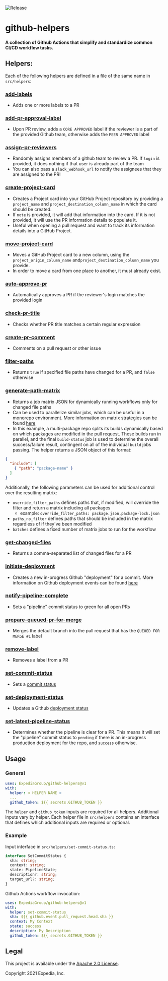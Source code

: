 ![Release](https://github.com/ExpediaGroup/github-helpers/workflows/Release/badge.svg)

# github-helpers
#### A collection of Github Actions that simplify and standardize common CI/CD workflow tasks.

## Helpers:
Each of the following helpers are defined in a file of the same name in `src/helpers`:

### [**add-labels**](.github/workflows/add-labels.yml)
  * Adds one or more labels to a PR
### [**add-pr-approval-label**](.github/workflows/add-pr-approval-label.yml)
  * Upon PR review, adds a `CORE APPROVED` label if the reviewer is a part of the provided Github team, otherwise adds the `PEER APPROVED` label
### [**assign-pr-reviewers**](.github/workflows/assign-pr-reviewers.yml)
  * Randomly assigns members of a github team to review a PR. If `login` is provided, it does nothing if that user is already part of the team
  * You can also pass a `slack_webhook_url` to notify the assignees that they are assigned to the PR!
### [**create-project-card**](.github/workflows/create-project-card.yml)
  * Creates a Project card into your GitHub Project repository by providing a `project_name` and `project_destination_column_name` in which the card should be created.
  * If `note` is provided, it will add that information into the card. If it is not provided, it will use the PR information details to populate it.
  * Useful when opening a pull request and want to track its information details into a GitHub Project.
### [**move-project-card**](.github/workflows/move-project-card.yml)
  * Moves a GitHub Project card to a new column, using the `project_origin_column_name` and`project_destination_column_name` you provide.
  * In order to move a card from one place to another, it must already exist.
### [**auto-approve-pr**](.github/workflows/auto-approve-pr.yml)
  * Automatically approves a PR if the reviewer's login matches the provided login
### [**check-pr-title**](.github/workflows/check-pr-title.yml)
  * Checks whether PR title matches a certain regular expression
### [**create-pr-comment**](.github/workflows/create-pr-comment.yml)
  * Comments on a pull request or other issue
### [**filter-paths**](.github/workflows/filter-paths.yml)
  * Returns `true` if specified file paths have changed for a PR, and `false` otherwise
### [**generate-path-matrix**](.github/workflows/generate-path-matrix.yml)
  * Returns a job matrix JSON for dynamically running workflows only for changed file paths
  * Can be used to parallelize similar jobs, which can be useful in a monorepo environment. More information on matrix strategies can be found [here](https://docs.github.com/en/actions/learn-github-actions/workflow-syntax-for-github-actions#jobsjob_idstrategymatrix)
  * In this example, a multi-package repo splits its builds dynamically based on which packages are modified in the pull request. These builds run in parallel, and the final `build-status` job is used to determine the overall success/failure result, contingent on all of the individual `build` jobs passing. The helper returns a JSON object of this format:

```json
{
  "include": [
    { "path": "package-name" }
  ]
}
```

Additionally, the following parameters can be used for additional control over the resulting matrix:

* `override_filter_paths` defines paths that, if modified, will override the filter and return a matrix including all packages
  * example: `override_filter_paths: package.json,package-lock.json`
* `paths_no_filter` defines paths that should be included in the matrix regardless of if they've been modified
* `batches` defines a fixed number of matrix jobs to run for the workflow

### [**get-changed-files**](.github/workflows/get-changed-files.yml)
  * Returns a comma-separated list of changed files for a PR
### [**initiate-deployment**](.github/workflows/initiate-deployment.yml)
  * Creates a new in-progress Github "deployment" for a commit. More information on Github deployment events can be found [here](https://docs.github.com/en/rest/reference/repos#deployments)
### [**notify-pipeline-complete**](.github/workflows/notify-pipeline-complete.yml)
  * Sets a "pipeline" commit status to green for all open PRs
### [**prepare-queued-pr-for-merge**](.github/workflows/prepare-queued-pr-for-merge.yml)
  * Merges the default branch into the pull request that has the `QUEUED FOR MERGE #1` label
### [**remove-label**](.github/workflows/remove-label.yml)
  * Removes a label from a PR
### [**set-commit-status**](.github/workflows/set-commit-status.yml)
  * Sets a [commit status](https://github.blog/2012-09-04-commit-status-api/)
### [**set-deployment-status**](.github/workflows/set-deployment-status.yml)
  * Updates a Github [deployment status](https://docs.github.com/en/rest/reference/repos#deployments)
### [**set-latest-pipeline-status**](.github/workflows/set-latest-pipeline-status.yml)
  * Determines whether the pipeline is clear for a PR. This means it will set the "pipeline" commit status to `pending` if there is an in-progress production deployment for the repo, and `success` otherwise.

## Usage
### General
```yaml
uses: ExpediaGroup/github-helpers@v1
with:
  helper: < HELPER NAME >
  ...
  github_token: ${{ secrets.GITHUB_TOKEN }}
```

The `helper` and `github_token` inputs are required for all helpers. Additional inputs vary by helper. Each helper file in `src/helpers` contains an interface that defines which additional inputs are required or optional. 

### Example
Input interface in `src/helpers/set-commit-status.ts`:
```ts
interface SetCommitStatus {
  sha: string;
  context: string;
  state: PipelineState;
  description?: string;
  target_url?: string;
}
```
Github Actions workflow invocation:
```yaml
uses: ExpediaGroup/github-helpers@v1
with:
  helper: set-commit-status
  sha: ${{ github.event.pull_request.head.sha }}
  context: My Context
  state: success
  description: My Description
  github_token: ${{ secrets.GITHUB_TOKEN }}
```

## Legal

This project is available under the [Apache 2.0 License](http://www.apache.org/licenses/LICENSE-2.0.html).

Copyright 2021 Expedia, Inc.
